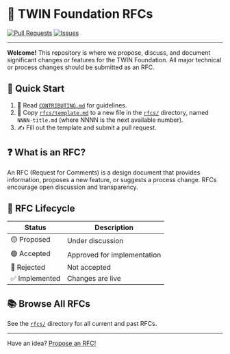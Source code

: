 # 📄 TWIN Foundation RFCs</h1>

<a href="https://github.com/twinfoundation/rfcs/pulls"><img src="https://img.shields.io/github/issues-pr/twinfoundation/rfcs?style=flat-square" alt="Pull Requests"></a>
<a href="https://github.com/twinfoundation/rfcs/issues"><img src="https://img.shields.io/github/issues/twinfoundation/rfcs?style=flat-square" alt="Issues"></a>

---

**Welcome!** This repository is where we propose, discuss, and document significant changes or features for the TWIN Foundation. All major technical or process changes should be submitted as an RFC.

## 🚀 Quick Start

1. 📖 Read [`CONTRIBUTING.md`](CONTRIBUTING.md) for guidelines.
2. 📝 Copy [`rfcs/template.md`](rfcs/template.md) to a new file in the [`rfcs/`](rfcs/) directory, named `NNNN-title.md` (where NNNN is the next available number).
3. ✍️ Fill out the template and submit a pull request.

## ❓ What is an RFC?

An RFC (Request for Comments) is a design document that provides information, proposes a new feature, or suggests a process change. RFCs encourage open discussion and transparency.

## 🔄 RFC Lifecycle

| Status         | Description                 |
| -------------- | --------------------------- |
| 🟡 Proposed    | Under discussion            |
| 🟢 Accepted    | Approved for implementation |
| 🔴 Rejected    | Not accepted                |
| ✅ Implemented | Changes are live            |

## 📚 Browse All RFCs

See the [`rfcs/`](rfcs/) directory for all current and past RFCs.

---

Have an idea? <a href="https://github.com/twinfoundation/rfcs/issues/new?template=rfc-proposal.yml">Propose an RFC!</a>
